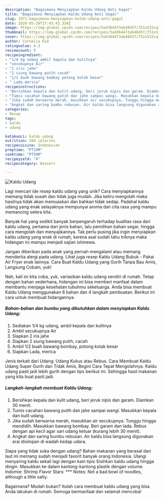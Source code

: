 ```yaml
---
description: "Bagaimana Menyiapkan Kaldu Udang Anti Gagal"
title: "Bagaimana Menyiapkan Kaldu Udang Anti Gagal"
slug: 1971-bagaimana-menyiapkan-kaldu-udang-anti-gagal
date: 2020-05-28T17:43:43.334Z
image: https://img-global.cpcdn.com/recipes/5a4364473ab4845f/751x532cq70/kaldu-udang-foto-resep-utama.jpg
thumbnail: https://img-global.cpcdn.com/recipes/5a4364473ab4845f/751x532cq70/kaldu-udang-foto-resep-utama.jpg
cover: https://img-global.cpcdn.com/recipes/5a4364473ab4845f/751x532cq70/kaldu-udang-foto-resep-utama.jpg
author: Cornelia Kim
ratingvalue: 4.3
reviewcount: 9
recipeingredient:
- "1/4 kg udang ambil kepala dan kulitnya"
- "secukupnya Air"
- "2 iris jahe"
- "2 siung bawang putih cacah"
- "1/2 buah bawang bombay potong kotak besar"
- " Lada merica"
recipeinstructions:
- "Bersihkan kepala dan kulit udang, beri jeruk nipis dan garam. Diamkan 30 menit."
- "Tumis cacahan bawang putih dan jahe sampai wangi. Masukkan kepala dan kulit udang."
- "Jika sudah berwarna merah, masukkan air secukupnya. Tunggu hingga mendidih. Masukkan bawang bombay. Beri garam dan lada. Rebus dengan api kecil agar sari udang keluar (kurang lebih 30 menit)."
- "Angkat dan saring bumbu rebusan. Air kaldu bisa langsung digunakan arai disimpan di wadah kedap udara."
categories:
- Resep
tags:
- kaldu
- udang

katakunci: kaldu udang 
nutrition: 284 calories
recipecuisine: Indonesian
preptime: "PT19M"
cooktime: "PT50M"
recipeyield: "4"
recipecategory: Dessert

---
```



![Kaldu Udang](https://img-global.cpcdn.com/recipes/5a4364473ab4845f/751x532cq70/kaldu-udang-foto-resep-utama.jpg)

Lagi mencari ide resep kaldu udang yang unik? Cara menyiapkannya memang tidak susah dan tidak juga mudah. Jika keliru mengolah maka hasilnya tidak akan memuaskan dan bahkan tidak sedap. Padahal kaldu udang yang enak selayaknya mempunyai aroma dan cita rasa yang mampu memancing selera kita.

Banyak hal yang sedikit banyak berpengaruh terhadap kualitas rasa dari kaldu udang, pertama dari jenis bahan, lalu pemilihan bahan segar, hingga cara mengolah dan menyajikannya. Tak perlu pusing jika ingin menyiapkan kaldu udang yang enak di rumah, karena asal sudah tahu triknya maka hidangan ini mampu menjadi sajian istimewa.

Jangan diberikan pada anak yang pernah mengalami atau memang menderita alergi pada udang. Lihat juga resep Kaldu Udang Bubuk - Pakai Air Fryer enak lainnya. Cara Buat Kaldu Udang yang Gurih Tanpa Bau Amis, Langsung Cobain, yuk!


Nah, kali ini kita coba, yuk, variasikan kaldu udang sendiri di rumah. Tetap dengan bahan sederhana, hidangan ini bisa memberi manfaat dalam membantu menjaga kesehatan tubuhmu sekeluarga. Anda bisa membuat Kaldu Udang menggunakan 6 bahan dan 4 langkah pembuatan. Berikut ini cara untuk membuat hidangannya.

<!--inarticleads1-->

##### Bahan-bahan dan bumbu yang dibutuhkan dalam menyiapkan Kaldu Udang:

1. Sediakan 1/4 kg udang, ambil kepala dan kulitnya
1. Ambil secukupnya Air
1. Siapkan 2 iris jahe
1. Siapkan 2 siung bawang putih, cacah
1. Ambil 1/2 buah bawang bombay, potong kotak besar
1. Siapkan  Lada, merica


Jenis terkait dari Udang: Udang Kukus atau Rebus. Cara Membuat Kaldu Udang Super Gurih dan Tidak Amis, Begini Cara Tepat Mengolahnya. Kaldu udang pasti jadi lebih gurih dengan tips berikut ini. Sehingga hasil makanan yang kita buat pasti jadi. 

<!--inarticleads2-->

##### Langkah-langkah membuat Kaldu Udang:

1. Bersihkan kepala dan kulit udang, beri jeruk nipis dan garam. Diamkan 30 menit.
1. Tumis cacahan bawang putih dan jahe sampai wangi. Masukkan kepala dan kulit udang.
1. Jika sudah berwarna merah, masukkan air secukupnya. Tunggu hingga mendidih. Masukkan bawang bombay. Beri garam dan lada. Rebus dengan api kecil agar sari udang keluar (kurang lebih 30 menit).
1. Angkat dan saring bumbu rebusan. Air kaldu bisa langsung digunakan arai disimpan di wadah kedap udara.


Siapa yang tidak suka dengan udang? Bahan makanan yang berasal dari laut ini memang sudah menjadi favorit banyak orang Indonesia. Ulangi menyaring kaldu sekali lagi dengan kain tipis Sisihkan kaldu udang hingga dingin. Masukkan ke dalam kantong-kantong plastik dengan volume. Indomie: Shrimp Flavor Stars: *** Notes: Not a bad bowl of noodles, although a little salty. 

Bagaimana? Mudah bukan? Itulah cara membuat kaldu udang yang bisa Anda lakukan di rumah. Semoga bermanfaat dan selamat mencoba!
